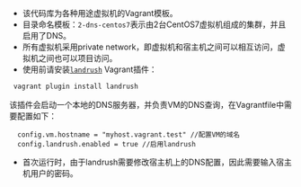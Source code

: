 - 该代码库为各种用途虚拟机的Vagrant模板。
- 目录命名模板：`2-dns-centos7`表示由2台CentOS7虚拟机组成的集群，并且启用了DNS。
- 所有虚拟机采用private network，即虚拟机和宿主机之间可以相互访问，虚拟机之间也可以项目访问。
- 使用前请安装[`landrush`](https://github.com/vagrant-landrush/landrush) Vagrant插件：

``` bash
 vagrant plugin install landrush 
```

该插件会启动一个本地的DNS服务器，并负责VM的DNS查询，在Vagrantfile中需要配置如下：

```
  config.vm.hostname = "myhost.vagrant.test" //配置VM的域名
  config.landrush.enabled = true //启用landrush
  ```
  
- 首次运行时，由于landrush需要修改宿主机上的DNS配置，因此需要输入宿主机用户的密码。
